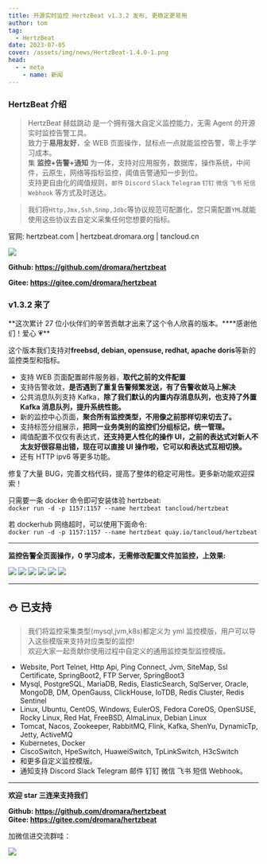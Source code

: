 ```yaml
---
title: 开源实时监控 HertzBeat v1.3.2 发布, 更稳定更易用
author: tom
tag:
  - HertzBeat
date: 2023-07-05
cover: /assets/img/news/HertzBeat-1.4.0-1.png
head:
  - - meta
    - name: 新闻
---
```


### HertzBeat 介绍

> HertzBeat 赫兹跳动 是一个拥有强大自定义监控能力，无需 Agent 的开源实时监控告警工具。  
> 致力于**易用友好**，全 WEB 页面操作，鼠标点一点就能监控告警，零上手学习成本。  
> 集 **监控+告警+通知** 为一体，支持对应用服务，数据库，操作系统，中间件，云原生，网络等指标监控，阈值告警通知一步到位。  
> 支持更自由化的阈值规则，`邮件` `Discord` `Slack` `Telegram` `钉钉` `微信` `飞书` `短信` `Webhook` 等方式及时送达。

> 我们将`Http,Jmx,Ssh,Snmp,Jdbc`等协议规范可配置化，您只需配置`YML`就能使用这些协议去自定义采集任何您想要的指标。

官网: hertzbeat.com | hertzbeat.dromara.org | tancloud.cn

![](/assets/img/news/HertzBeat-1.3.2-1.png)

**Github: https://github.com/dromara/hertzbeat**

**Gitee: https://gitee.com/dromara/hertzbeat**

### v1.3.2 来了

**这次累计 27 位小伙伴们的辛苦贡献才出来了这个令人欣喜的版本。\*\***感谢他们！爱心 💗\*\*

这个版本我们支持对**freebsd, debian, opensuse, redhat, apache doris**等新的监控类型和指标。

- 支持 WEB 页面配置邮件服务器，**取代之前的文件配置**
- 支持告警收敛，**是否遇到了重复告警频繁发送，有了告警收敛马上解决**
- 公共消息队列支持 Kafka，**除了我们默认的内置内存消息队列，也支持了外置 Kafka 消息队列，提升系统性能。**
- 新的监控中心页面，**聚合所有监控类型，不用像之前那样切来切去了。**
- 支持标签分组展示，**把同一业务类别的监控们分组标记，统一管理。**
- 阈值配置不仅仅有表达式，**还支持更人性化的操作 UI，之前的表达式对新人不太友好很容易出错，现在可以直接 UI 操作啦，它可以和表达式互相切换。**
- 还有 HTTP ipv6 等更多功能。

修复了大量 BUG，完善文档代码，提高了整体的稳定可用性。更多新功能欢迎探索！

只需要一条 docker 命令即可安装体验 hertzbeat:  
`docker run -d -p 1157:1157 --name hertzbeat tancloud/hertzbeat`

若 dockerhub 网络超时，可以使用下面命令:  
`docker run -d -p 1157:1157 --name hertzbeat quay.io/tancloud/hertzbeat`

---

**监控告警全页面操作，0 学习成本，无需修改配置文件加监控，上效果:**

![](/assets/img/news/HertzBeat-1.3.2-2.png)
![](/assets/img/news/HertzBeat-1.3.2-3.png)
![](/assets/img/news/HertzBeat-1.3.2-4.png)
![](/assets/img/news/HertzBeat-1.3.2-5.png)
![](/assets/img/news/HertzBeat-1.3.2-6.png)
![](/assets/img/news/HertzBeat-1.3.2-7.png)

---

## ⛄ 已支持

> 我们将监控采集类型(mysql,jvm,k8s)都定义为 yml 监控模版，用户可以导入这些模版来支持对应类型的监控!  
> 欢迎大家一起贡献你使用过程中自定义的通用监控类型监控模版。

- Website, Port Telnet, Http Api, Ping Connect, Jvm, SiteMap, Ssl Certificate, SpringBoot2, FTP Server, SpringBoot3
- Mysql, PostgreSQL, MariaDB, Redis, ElasticSearch, SqlServer, Oracle, MongoDB, DM, OpenGauss, ClickHouse, IoTDB, Redis Cluster, Redis Sentinel
- Linux, Ubuntu, CentOS, Windows, EulerOS, Fedora CoreOS, OpenSUSE, Rocky Linux, Red Hat, FreeBSD, AlmaLinux, Debian Linux
- Tomcat, Nacos, Zookeeper, RabbitMQ, Flink, Kafka, ShenYu, DynamicTp, Jetty, ActiveMQ
- Kubernetes, Docker
- CiscoSwitch, HpeSwitch, HuaweiSwitch, TpLinkSwitch, H3cSwitch
- 和更多自定义监控模版。
- 通知支持 Discord Slack Telegram 邮件 钉钉 微信 飞书 短信 Webhook。

---

**欢迎 star 三连来支持我们**

**Github: https://github.com/dromara/hertzbeat**  
**Gitee: https://gitee.com/dromara/hertzbeat**

加微信进交流群哇：

![](/assets/img/news/HertzBeat-1.4.1-8.jpg)
